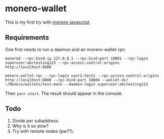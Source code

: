 # monero-wallet

This is my first try with [monero-javascript](https://github.com/monero-ecosystem/monero-javascript).

## Requirements

One first needs to run a daemon and an monero-wallet-rpc:

```
monerod --rpc-bind-ip 127.0.0.1 --rpc-bind-port 18081 --rpc-login superuser:abctesting123 --rpc-access-control-origins http://localhost:8080

monero-wallet-rpc --rpc-login user1:test1 --rpc-access-control-origins http://localhost:8080 --rpc-bind-port 18084 --wallet-dir ~/Monero/wallets/test-main --daemon-login superuser:abctesting123
```

Then `yarn start`. The result should appear in the console.

## Todo

1. Divide per subaddress.
1. Why is it so slow?
1. Try with remote nodes (pw??).
